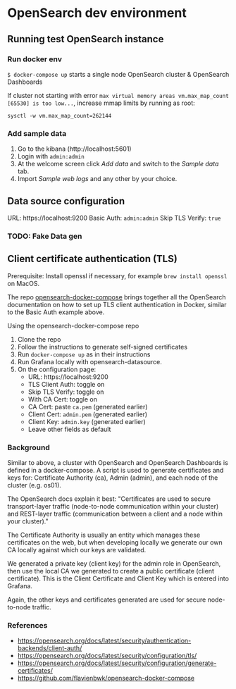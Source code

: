# OpenSearch dev environment

## Running test OpenSearch instance

### Run docker env

`$ docker-compose up` starts a single node OpenSearch cluster & OpenSearch Dashboards

If cluster not starting with error `max virtual memory areas vm.max_map_count [65530] is too low...`, increase mmap limits by running as root:

```
sysctl -w vm.max_map_count=262144
```

### Add sample data

1. Go to the kibana (http://localhost:5601)
1. Login with `admin:admin`
1. At the welcome screen click _Add data_ and switch to the _Sample data_ tab.
1. Import _Sample web logs_ and any other by your choice.

## Data source configuration

URL: https://localhost:9200
Basic Auth: `admin:admin`
Skip TLS Verify: `true`

### TODO: Fake Data gen

## Client certificate authentication (TLS) 

Prerequisite: Install openssl if necessary, for example `brew install openssl` on MacOS. 

The repo [opensearch-docker-compose](https://github.com/flavienbwk/opensearch-docker-compose) brings together all the OpenSearch documentation on how to set up TLS client authentication in Docker, similar to the Basic Auth example above.


Using the opensearch-docker-compose repo
1. Clone the repo
2. Follow the instructions to generate self-signed certificates
3. Run `docker-compose up` as in their instructions
4. Run Grafana locally with opensearch-datasource.
5. On the configuration page:
   - URL: https://localhost:9200
   - TLS Client Auth: toggle on
   - Skip TLS Verify: toggle on
   - With CA Cert: toggle on
   - CA Cert: paste `ca.pem` (generated earlier)
   - Client Cert: `admin.pem` (generated earlier)
   - Client Key: `admin.key` (generated earlier)
   - Leave other fields as default

### Background
Similar to above, a cluster with OpenSearch and OpenSearch Dashboards is defined in a docker-compose. A script is used to generate certificates and keys for: Certificate Authority (ca), Admin (admin), and each node of the cluster (e.g. os01).

The OpenSearch docs explain it best: "Certificates are used to secure transport-layer traffic (node-to-node communication within your cluster) and REST-layer traffic (communication between a client and a node within your cluster)."

The Certificate Authority is usually an entity which manages these certificates on the web, but when developing locally we generate our own CA locally against which our keys are validated.

We generated a private key (client key) for the admin role in OpenSearch, then use the local CA we generated to create a public certificate (client certificate). This is the Client Certificate and Client Key which is entered into Grafana.

Again, the other keys and certificates generated are used for secure node-to-node traffic.

### References
- https://opensearch.org/docs/latest/security/authentication-backends/client-auth/
- https://opensearch.org/docs/latest/security/configuration/tls/
- https://opensearch.org/docs/latest/security/configuration/generate-certificates/
- https://github.com/flavienbwk/opensearch-docker-compose
